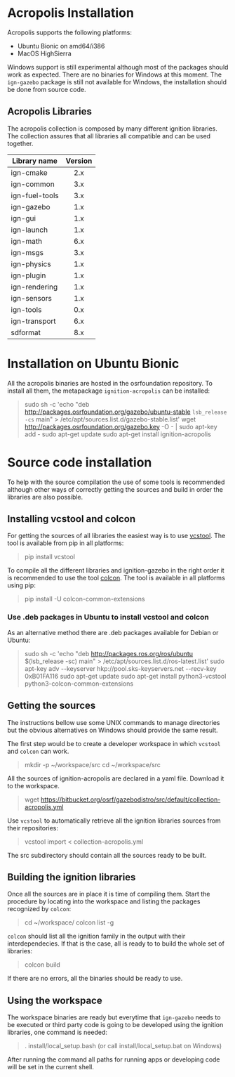# Acropolis Installation

Acropolis supports the following platforms:

 * Ubuntu Bionic on amd64/i386
 * MacOS HighSierra

Windows support is still experimental although most of the packages should work
as expected. There are no binaries for Windows at this moment. The `ign-gazebo`
package is still not available for Windows, the installation should be done from
source code.

## Acropolis Libraries

The acropolis collection is composed by many different ignition libraries. The
collection assures that all libraries all compatible and can be used together.

| Library name       | Version       |
| ------------------ |:-------------:|
|   ign-cmake        |       2.x     |
|   ign-common       |       3.x     |
|   ign-fuel-tools   |       3.x     |
|   ign-gazebo       |       1.x     |
|   ign-gui          |       1.x     |
|   ign-launch       |       1.x     |
|   ign-math         |       6.x     |
|   ign-msgs         |       3.x     |
|   ign-physics      |       1.x     |
|   ign-plugin       |       1.x     |
|   ign-rendering    |       1.x     |
|   ign-sensors      |       1.x     |
|   ign-tools        |       0.x     |
|   ign-transport    |       6.x     |
|   sdformat         |       8.x     |

# Installation on Ubuntu Bionic

All the acropolis binaries are hosted in the osrfoundation repository. To install
all them, the metapackage `ignition-acropolis` can be installed:

> sudo sh -c 'echo "deb http://packages.osrfoundation.org/gazebo/ubuntu-stable `lsb_release -cs` main" > /etc/apt/sources.list.d/gazebo-stable.list'
> wget http://packages.osrfoundation.org/gazebo.key -O - | sudo apt-key add -
> sudo apt-get update
> sudo apt-get install ignition-acropolis

# Source code installation

To help with the source compilation the use of some tools is recommended although
other ways of correctly getting the sources and build in order the libraries are
also possible.

## Installing vcstool and colcon

For getting the sources of all libraries the easiest way is to use
[vcstool](https://github.com/dirk-thomas/vcstool). The tool is available from pip
in all platforms:

> pip install vcstool

To compile all the different libraries and ignition-gazebo in the right order
it is recommended to use the tool [colcon](https://colcon.readthedocs.io/en/released/).
The tool is available in all platforms using pip:

> pip install -U colcon-common-extensions

### Use .deb packages in Ubuntu to install vcstool and colcon

As an alternative method there are .deb packages available for Debian or Ubuntu:

> sudo sh -c 'echo "deb http://packages.ros.org/ros/ubuntu $(lsb_release -sc) main" > /etc/apt/sources.list.d/ros-latest.list'
> sudo apt-key adv --keyserver hkp://pool.sks-keyservers.net --recv-key 0xB01FA116
> sudo apt-get update
> sudo apt-get install python3-vcstool python3-colcon-common-extensions

## Getting the sources

The instructions bellow use some UNIX commands to manage directories but the
obvious alternatives on Windows should provide the same result.

The first step would be to create a developer workspace in which `vcstool` and
`colcon` can work.

> mkdir -p ~/workspace/src
> cd ~/workspace/src

All the sources of ignition-acropolis are declared in a yaml file. Download
it to the workspace.

> wget https://bitbucket.org/osrf/gazebodistro/src/default/collection-acropolis.yml

Use `vcstool` to automatically retrieve all the ignition libraries sources from
their repositories:

> vcstool import < collection-acropolis.yml

The src subdirectory should contain all the sources ready to be built.

## Building the ignition libraries

Once all the sources are in place it is time of compiling them. Start the
procedure by locating into the workspace and listing the packages recognized
by `colcon`:

> cd ~/workspace/
> colcon list -g

`colcon` should list all the ignition family in the output with their
interdependecies. If that is the case, all is ready to 
to build the whole set of libraries:

> colcon build

If there are no errors, all the binaries should be ready to use.

## Using the workspace

The workspace binaries are ready but everytime that `ign-gazebo` needs to be
executed or third party code is going to be developed using the ignition
libraries, one command is needed:

> . install/local_setup.bash
> (or call install/local_setup.bat on Windows)

After running the command all paths for running apps or developing code 
will be set in the current shell.
